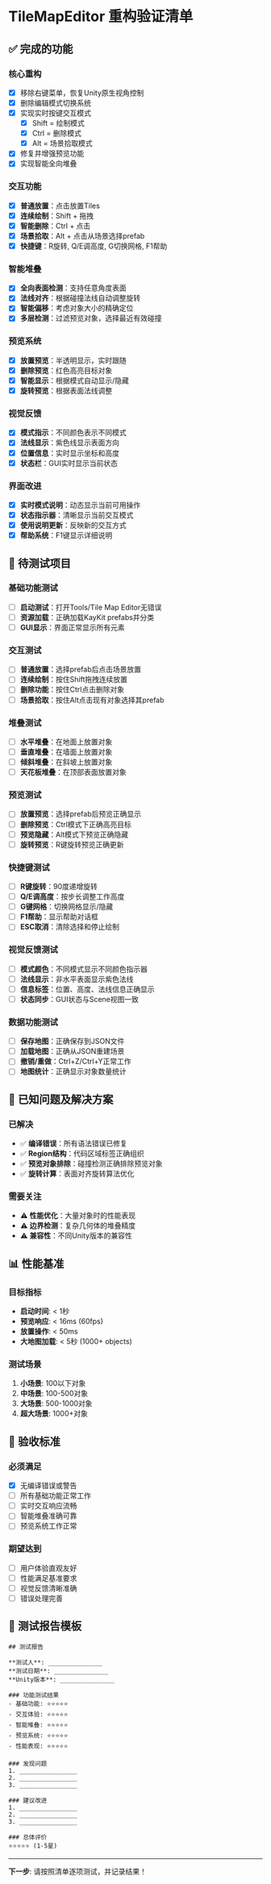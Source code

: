 # TileMapEditor 重构验证清单

## ✅ 完成的功能

### 核心重构
- [x] 移除右键菜单，恢复Unity原生视角控制
- [x] 删除编辑模式切换系统
- [x] 实现实时按键交互模式
  - [x] Shift = 绘制模式
  - [x] Ctrl = 删除模式
  - [x] Alt = 场景拾取模式
- [x] 修复并增强预览功能
- [x] 实现智能全向堆叠

### 交互功能
- [x] **普通放置**：点击放置Tiles
- [x] **连续绘制**：Shift + 拖拽
- [x] **智能删除**：Ctrl + 点击
- [x] **场景拾取**：Alt + 点击从场景选择prefab
- [x] **快捷键**：R旋转, Q/E调高度, G切换网格, F1帮助

### 智能堆叠
- [x] **全向表面检测**：支持任意角度表面
- [x] **法线对齐**：根据碰撞法线自动调整旋转
- [x] **智能偏移**：考虑对象大小的精确定位
- [x] **多层检测**：过滤预览对象，选择最近有效碰撞

### 预览系统
- [x] **放置预览**：半透明显示，实时跟随
- [x] **删除预览**：红色高亮目标对象
- [x] **智能显示**：根据模式自动显示/隐藏
- [x] **旋转预览**：根据表面法线调整

### 视觉反馈
- [x] **模式指示**：不同颜色表示不同模式
- [x] **法线显示**：紫色线显示表面方向
- [x] **位置信息**：实时显示坐标和高度
- [x] **状态栏**：GUI实时显示当前状态

### 界面改进
- [x] **实时模式说明**：动态显示当前可用操作
- [x] **状态指示器**：清晰显示当前交互模式
- [x] **使用说明更新**：反映新的交互方式
- [x] **帮助系统**：F1键显示详细说明

## 🧪 待测试项目

### 基础功能测试
- [ ] **启动测试**：打开Tools/Tile Map Editor无错误
- [ ] **资源加载**：正确加载KayKit prefabs并分类
- [ ] **GUI显示**：界面正常显示所有元素

### 交互测试
- [ ] **普通放置**：选择prefab后点击场景放置
- [ ] **连续绘制**：按住Shift拖拽连续放置
- [ ] **删除功能**：按住Ctrl点击删除对象
- [ ] **场景拾取**：按住Alt点击现有对象选择其prefab

### 堆叠测试
- [ ] **水平堆叠**：在地面上放置对象
- [ ] **垂直堆叠**：在墙面上放置对象
- [ ] **倾斜堆叠**：在斜坡上放置对象
- [ ] **天花板堆叠**：在顶部表面放置对象

### 预览测试
- [ ] **放置预览**：选择prefab后预览正确显示
- [ ] **删除预览**：Ctrl模式下正确高亮目标
- [ ] **预览隐藏**：Alt模式下预览正确隐藏
- [ ] **旋转预览**：R键旋转预览正确更新

### 快捷键测试
- [ ] **R键旋转**：90度递增旋转
- [ ] **Q/E调高度**：按步长调整工作高度
- [ ] **G键网格**：切换网格显示/隐藏
- [ ] **F1帮助**：显示帮助对话框
- [ ] **ESC取消**：清除选择和停止绘制

### 视觉反馈测试
- [ ] **模式颜色**：不同模式显示不同颜色指示器
- [ ] **法线显示**：非水平表面显示紫色法线
- [ ] **信息标签**：位置、高度、法线信息正确显示
- [ ] **状态同步**：GUI状态与Scene视图一致

### 数据功能测试
- [ ] **保存地图**：正确保存到JSON文件
- [ ] **加载地图**：正确从JSON重建场景
- [ ] **撤销/重做**：Ctrl+Z/Ctrl+Y正常工作
- [ ] **地图统计**：正确显示对象数量统计

## 🐛 已知问题及解决方案

### 已解决
- ✅ **编译错误**：所有语法错误已修复
- ✅ **Region结构**：代码区域标签正确组织
- ✅ **预览对象排除**：碰撞检测正确排除预览对象
- ✅ **旋转计算**：表面对齐旋转算法优化

### 需要关注
- ⚠️ **性能优化**：大量对象时的性能表现
- ⚠️ **边界检测**：复杂几何体的堆叠精度
- ⚠️ **兼容性**：不同Unity版本的兼容性

## 📊 性能基准

### 目标指标
- **启动时间**: < 1秒
- **预览响应**: < 16ms (60fps)
- **放置操作**: < 50ms
- **大地图加载**: < 5秒 (1000+ objects)

### 测试场景
1. **小场景**: 100以下对象
2. **中场景**: 100-500对象
3. **大场景**: 500-1000对象
4. **超大场景**: 1000+对象

## 🎯 验收标准

### 必须满足
- [x] 无编译错误或警告
- [ ] 所有基础功能正常工作
- [ ] 实时交互响应流畅
- [ ] 智能堆叠准确可靠
- [ ] 预览系统工作正常

### 期望达到
- [ ] 用户体验直观友好
- [ ] 性能满足基准要求
- [ ] 视觉反馈清晰准确
- [ ] 错误处理完善

## 📝 测试报告模板

```
## 测试报告

**测试人**: _______________
**测试日期**: _______________
**Unity版本**: _______________

### 功能测试结果
- 基础功能: ⭐⭐⭐⭐⭐
- 交互体验: ⭐⭐⭐⭐⭐
- 智能堆叠: ⭐⭐⭐⭐⭐
- 预览系统: ⭐⭐⭐⭐⭐
- 性能表现: ⭐⭐⭐⭐⭐

### 发现问题
1. ________________
2. ________________
3. ________________

### 建议改进
1. ________________
2. ________________
3. ________________

### 总体评价
⭐⭐⭐⭐⭐ (1-5星)
```

---

**下一步**: 请按照清单逐项测试，并记录结果！
